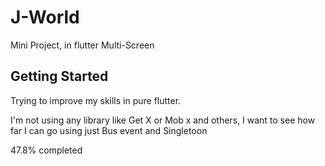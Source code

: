 <h1>J-World</h1>

Mini Project, in flutter Multi-Screen


## Getting Started


Trying to improve my skills in pure flutter.

I'm not using any library like Get X or Mob x and others, I want to see how far I can go using just Bus event and Singletoon

47.8% completed
